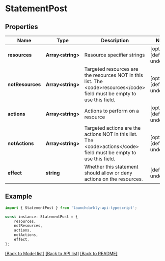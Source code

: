 # StatementPost


## Properties

Name | Type | Description | Notes
------------ | ------------- | ------------- | -------------
**resources** | **Array&lt;string&gt;** | Resource specifier strings | [optional] [default to undefined]
**notResources** | **Array&lt;string&gt;** | Targeted resources are the resources NOT in this list. The &lt;code&gt;resources&lt;/code&gt; field must be empty to use this field. | [optional] [default to undefined]
**actions** | **Array&lt;string&gt;** | Actions to perform on a resource | [optional] [default to undefined]
**notActions** | **Array&lt;string&gt;** | Targeted actions are the actions NOT in this list. The &lt;code&gt;actions&lt;/code&gt; field must be empty to use this field. | [optional] [default to undefined]
**effect** | **string** | Whether this statement should allow or deny actions on the resources. | [default to undefined]

## Example

```typescript
import { StatementPost } from 'launchdarkly-api-typescript';

const instance: StatementPost = {
    resources,
    notResources,
    actions,
    notActions,
    effect,
};
```

[[Back to Model list]](../README.md#documentation-for-models) [[Back to API list]](../README.md#documentation-for-api-endpoints) [[Back to README]](../README.md)
